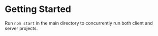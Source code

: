 # Getting Started

Run `npm start` in the main directory to concurrently run  both client and server projects.
